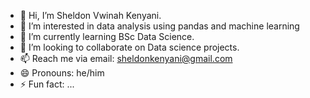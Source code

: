 - 👋 Hi, I’m Sheldon Vwinah Kenyani.
- 👀 I’m interested in data analysis using pandas and machine learning
- 🌱 I’m currently learning BSc Data Science.
- 💞️ I’m looking to collaborate on Data science projects.
- 📫 Reach me via email: sheldonkenyani@gmail.com
- 😄 Pronouns: he/him
- ⚡ Fun fact: ...

<!---
donkshel/donkshel is a ✨ special ✨ repository because its `README.md` (this file) appears on your GitHub profile.
You can click the Preview link to take a look at your changes.
--->
